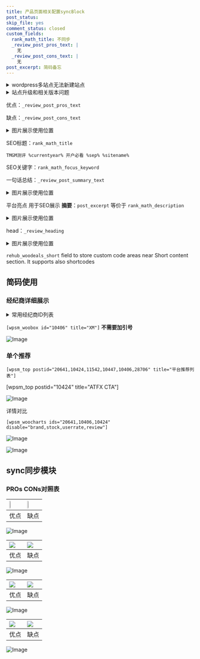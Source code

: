 ```yaml
---
title: 产品页面相关配置syncBlock
post_status: 
skip_file: yes
comment_status: closed
custom_fields:
  rank_math_title: 不同步
  _review_post_pros_text: |
    无
  _review_post_cons_text: |
    无
post_excerpt: 简码备忘
---
```

<details><summary>wordpress多站点无法新建站点</summary>

<li>和报错需要清理cookies一样的原因</li>
<li>wp-config.php里面<code>define( 'SUBDOMAIN_INSTALL', false );//子域名安装</code></li>
<li>新建子站点是用<code>define( 'SUBDOMAIN_INSTALL', true);//子域名安装</code> 完成以后，改成<code>false</code></li>
</details>

<details><summary>站点升级和相关版本问题</summary>

<p>wordpress：5.9.9
woocommerce：7.5.1
出现问题的地方：主题选项里面>><strong>Product layout >>compact style</strong></p>
<p>如何出现没有用过的字段 导致无法保存。先导出配置 然后进行修改，后面再次恢复即可。</p>
<p>出现部分字段无法显示时，需要返回默认布局后，对产品进行保存就好了。</p>
<p></p>
</details>

优点：`_review_post_pros_text`

缺点：`_review_post_cons_text`

<details><summary>图片展示使用位置</summary>

<img src="https://prod-files-secure.s3.us-west-2.amazonaws.com/39ed1227-6d7d-4570-be36-9ccd4a2c4241/f51d3d83-55d4-4bdf-9604-f37ec77ab556/Untitled.png?X-Amz-Algorithm=AWS4-HMAC-SHA256&X-Amz-Content-Sha256=UNSIGNED-PAYLOAD&X-Amz-Credential=ASIAZI2LB466QY5QSY2L%2F20250913%2Fus-west-2%2Fs3%2Faws4_request&X-Amz-Date=20250913T165519Z&X-Amz-Expires=3600&X-Amz-Security-Token=IQoJb3JpZ2luX2VjENH%2F%2F%2F%2F%2F%2F%2F%2F%2F%2FwEaCXVzLXdlc3QtMiJHMEUCIEjat%2Bqys0QZJOqbTe4sSxcsKZiAIenEiTCziCN6krSDAiEA%2BW%2F82ijaYAg9YDtQ%2F4INAdzYT80ymRa%2BJxV9eEU8i2Uq%2FwMIShAAGgw2Mzc0MjMxODM4MDUiDLmQaG8gt%2BLgruluuyrcA8NgNwLcfRJ%2F6HVXHW%2FZ01si8q1TIIjurMdzGEV%2BDE%2Ba2jZ2RJGPaDlDgdp4L9GJwq8kXg9DqCJEij3aPY1lU7GApqNdlckBbljaUXvhodi4PL4MZtiRw7RjMF9L%2F%2BAxf93aMG4GvzxJYoqwBGkvbhfP%2FSJQlWZE22dHVddy7QLgIzAaAL0o9xUDF%2FIhOIW3%2FErX17BrLBE8YsfbK5mKWNe%2FJTreSPXCewnuKUMJ0MKAg%2B%2Brpvm6v3fJ57m10GObF7BONJZBbGfbgcfGab4AbC9oIX0AAMEwLybArSimHGPOAFtZia7I5Iz71cgW1UZU410zenRV16qX2wpphOBveUBV7g9qZdtZDWZrTuyEMEejyfN5icJEK1hyzja2trSjRbs0viJkXO23ukg4XXKXt1LVGMyWLpXev5IoZ8td2%2Bic9fSPVtUaVBlIwNnaQVAe4vAgsWs0oWnbPBTsA7KWuDa19DQudtOzytqsENYbjP4YAzxwJsZyfYmDMl8Ekncq3sSelKixOXP%2FFHdaqtspJT8vvTqdsiP8UYZaFwv8VVaLWsnZFLEbgV%2FP6ptGuE58gvzvYuexsDCzVkiTGCRUZLe4ntnv5oDv907iSOQ5Aau2%2BZwdJoZgsQlbYjKRMMq3lsYGOqUBx5Wd8R68tuPyqOdF%2B3oauWBjxZbXrElpuhcp%2BQX7k3zxHhv1D4O890mgXlYMg%2BWMrxd%2B%2F%2FTMUhJCQSlTBMF381IO1OshxEyzJ66Ka8HGcMHUfts5zNLEL9AZImrzYVWj0FQf93rm5G1omnZK6UudIPYphfN1VSfALRIfmR%2B1buExLjsfGupBhzEhenm7GxKZyHMzevuWl0iLxyJ7LrtbxjEOWeyH&X-Amz-Signature=d61eb8daf3ca4091cde8cd08283a64a87b0eb190a12ac37b3709238fbffdf54a&X-Amz-SignedHeaders=host&x-amz-checksum-mode=ENABLED&x-id=GetObject" alt="Image">
</details>

SEO标题：`rank_math_title`

`TMGM测评 %currentyear% 开户必看 %sep% %sitename%`

SEO关键字：`rank_math_focus_keyword`

一句话总结：`_review_post_summary_text`

<details><summary>图片展示使用位置</summary>

<img src="https://prod-files-secure.s3.us-west-2.amazonaws.com/39ed1227-6d7d-4570-be36-9ccd4a2c4241/4b96a922-296c-4f4e-8630-d1c870cbce01/Untitled.png?X-Amz-Algorithm=AWS4-HMAC-SHA256&X-Amz-Content-Sha256=UNSIGNED-PAYLOAD&X-Amz-Credential=ASIAZI2LB466XFXIMFSN%2F20250913%2Fus-west-2%2Fs3%2Faws4_request&X-Amz-Date=20250913T165520Z&X-Amz-Expires=3600&X-Amz-Security-Token=IQoJb3JpZ2luX2VjENH%2F%2F%2F%2F%2F%2F%2F%2F%2F%2FwEaCXVzLXdlc3QtMiJHMEUCIQDloMLndVyQZPcbxc4Isin1OWn4qtu9vUWTdEbqtaVgnQIgew8DYnQfwO%2Br%2B8bJ%2F4ts6W%2BEmcVXdxWgWUyg%2BsmbqbAq%2FwMIShAAGgw2Mzc0MjMxODM4MDUiDEFlhJwpFs0JQG5dyircA0lgkMKrXbx1LSrTnbFcEwBAbpyymvxc7KB3gU51L66i9fzf0ceHca8QC0eZfdiCOKPNy9JkT8btpqMqhknTm4V5E6Ru%2F88IzR39ULroUbCRjY6pDEgrEHSqa023O4%2F2NJQTjdIZxdL1rR6f1RwIA7Erwo4e8lYUpGcQaOzAsIBwMyJF7XPXSIvuF8KXM92zX8vO7%2BXkU1Cc6EzMx550MLg9pJK4KWFxrqu%2F%2FFqLr%2Fwa7ZL9ys8qcsKtQWTrwMljWQUd5SCTD78Cov0xEcralfh4PkXIejkrW7vSq6S3QqopIrOa047%2F7X%2FD4TADPUdhlJggsogoWzsYC7JEoEPCRJ4iNKI1zPFUN0ey59FxwxNG8e88xQmj48bIj0oBG7TavU39BJ5qoPtv%2FD2tQLWhD9S9OBs8FEDhelPOq5oUd85i4IP2Y19TsXWw7FuHlIg1mSrFWxJ8VQkLIVq%2B4TYZcUxfsdZNHYtIre1L%2B7J2BbLWI%2B4QkT5Nc%2F8LmKcrDOVeQgD1gwp3uEG2%2FQWtbQiaE46cKJz3KLSVw8JgMJMQYJ1IZCFlgsboTyYQ6ba%2FI643p6R7bukRgwbiSmC2t%2BD3nlvxjg5OqfjUMlKdbIXRqrK6XCIMsZMrCqk89DRdMLa4lsYGOqUBJhcLmVUkKxVnKURoP96ZPXSzY7OYWng7JRps3vRKbVdMsYXD%2BUEEhnIAIWfFFnb1L8SkZExC%2FvPuPwxlkJT7sCj309bxaXw1wSyBB8f4OfqZyr2cTyVUC7KRxnaKdJFyEL4Ibg04Kx0cuqF5NitrqCt7q9AbC%2F5eUc%2FwSRavop6OB%2BxV%2FcP5slYZmiU9MbJ%2FmL8kHfmkrZroQqt%2BU%2Fim06UwaacJ&X-Amz-Signature=db24a6781cce7fe6975b4112cb646303b7a1b4fcaa70dd7693d25b2d65cb2087&X-Amz-SignedHeaders=host&x-amz-checksum-mode=ENABLED&x-id=GetObject" alt="Image">
</details>

平台亮点 用于SEO展示 **摘要**：`post_excerpt`  等价于 `rank_math_description`

<details><summary>图片展示使用位置</summary>

<img src="https://prod-files-secure.s3.us-west-2.amazonaws.com/39ed1227-6d7d-4570-be36-9ccd4a2c4241/1ee11f63-b60a-4dfe-a7a7-d58ff23b5d88/Untitled.png?X-Amz-Algorithm=AWS4-HMAC-SHA256&X-Amz-Content-Sha256=UNSIGNED-PAYLOAD&X-Amz-Credential=ASIAZI2LB466RX2NXU54%2F20250913%2Fus-west-2%2Fs3%2Faws4_request&X-Amz-Date=20250913T165520Z&X-Amz-Expires=3600&X-Amz-Security-Token=IQoJb3JpZ2luX2VjENH%2F%2F%2F%2F%2F%2F%2F%2F%2F%2FwEaCXVzLXdlc3QtMiJIMEYCIQDsj%2F9SJ7EsqzUyYa0ysr00Q7P49P008Qiqyzst%2FuLXWgIhAI6qTuS5qXJWrdmcT1zSc02naRY1FD8cphz76oNih%2Fa4Kv8DCEoQABoMNjM3NDIzMTgzODA1IgwSQWC6x1GTTQSYMLkq3APzUT7bFUjfDsgnZkHk4tgoLg0coMQ1Ov6H7B%2FLooLHo6kovo%2FnBG3rYWi5ucSOwSPdstsmGT1RcP6O7iIitIyBB2xDBoWvYkAooOkHMYUqG4OuDPu%2FmrHmUbuExwxLGEhaZvRbhjJKKdoaEX6xax0dKwQUeLL2vzsixUtpQ0URG91BOhMhxQaNmUhy5UY8J4IVHiA6%2FWTNrJOjdfgOgRO9KRoil8wS0N6MI%2B10pF7e3x5EBTqAehJGkA%2BCcXA1t2W2zNpBZC9R1XhFjn1hwPqU5Bcgb5e6WtLafXP7iHe8OGQx%2FAUzGASQLoIBO84CzllHoeKdhemC17HpmXhjdqUchXjx7XIqicC3cQewo77%2FAbSXKzVU8Br7AkGSfyknpi1Cj8mCCS%2BBN46iwd6bDiaKquT%2FaxRj%2B8cegHn5t45DQQZdh0z6xaEF6WVA%2BSfdb1tj%2F7ycuXJZ%2Bw4YEnLlmvx%2Ffh8XugTniSItHk4ili3%2Fb7OgHBWWIoNk170aPXxM263b8e4fR9eWMfAbNP1xJwcIyKubsoZaQL%2Bvg06I5CsQyFH0GjVEQK4yumsQPPfFPgPhZ2c79Lukq0gsogj5jBE%2FdgYMZoG%2B6szGPDF1g5Xc%2B1EwvGzvgq3OcUi0kjDMt5bGBjqkASzMJfWmETjUKUaJfgoHww8yK2gVVRaam5t%2BOE16%2Bvp3nCup0qBBNRABxmR85C%2BsRT3JCdYsGCx0yiyqGWHaVgzDsUP8HwbTDC5pX56v197JsW1qdt2jz%2Fa2BIJw%2Fnn%2F2w7G92WyC5SCaZOY%2BY0sMA6z3XqrkDZBjhhZEnK0asORgX%2Fgka4nwtrHwitjfCTrr3tepod%2BxbZNBRPsx8bh0eJh6mWE&X-Amz-Signature=544d2e0fb59e6c4a3233ceb6c5efc46cce4e4f0b0e0edc35aacc56699045c37f&X-Amz-SignedHeaders=host&x-amz-checksum-mode=ENABLED&x-id=GetObject" alt="Image">
<img src="https://prod-files-secure.s3.us-west-2.amazonaws.com/39ed1227-6d7d-4570-be36-9ccd4a2c4241/ad4118b5-78d8-4fbe-801e-3b29b5d99c01/Untitled.png?X-Amz-Algorithm=AWS4-HMAC-SHA256&X-Amz-Content-Sha256=UNSIGNED-PAYLOAD&X-Amz-Credential=ASIAZI2LB466RX2NXU54%2F20250913%2Fus-west-2%2Fs3%2Faws4_request&X-Amz-Date=20250913T165520Z&X-Amz-Expires=3600&X-Amz-Security-Token=IQoJb3JpZ2luX2VjENH%2F%2F%2F%2F%2F%2F%2F%2F%2F%2FwEaCXVzLXdlc3QtMiJIMEYCIQDsj%2F9SJ7EsqzUyYa0ysr00Q7P49P008Qiqyzst%2FuLXWgIhAI6qTuS5qXJWrdmcT1zSc02naRY1FD8cphz76oNih%2Fa4Kv8DCEoQABoMNjM3NDIzMTgzODA1IgwSQWC6x1GTTQSYMLkq3APzUT7bFUjfDsgnZkHk4tgoLg0coMQ1Ov6H7B%2FLooLHo6kovo%2FnBG3rYWi5ucSOwSPdstsmGT1RcP6O7iIitIyBB2xDBoWvYkAooOkHMYUqG4OuDPu%2FmrHmUbuExwxLGEhaZvRbhjJKKdoaEX6xax0dKwQUeLL2vzsixUtpQ0URG91BOhMhxQaNmUhy5UY8J4IVHiA6%2FWTNrJOjdfgOgRO9KRoil8wS0N6MI%2B10pF7e3x5EBTqAehJGkA%2BCcXA1t2W2zNpBZC9R1XhFjn1hwPqU5Bcgb5e6WtLafXP7iHe8OGQx%2FAUzGASQLoIBO84CzllHoeKdhemC17HpmXhjdqUchXjx7XIqicC3cQewo77%2FAbSXKzVU8Br7AkGSfyknpi1Cj8mCCS%2BBN46iwd6bDiaKquT%2FaxRj%2B8cegHn5t45DQQZdh0z6xaEF6WVA%2BSfdb1tj%2F7ycuXJZ%2Bw4YEnLlmvx%2Ffh8XugTniSItHk4ili3%2Fb7OgHBWWIoNk170aPXxM263b8e4fR9eWMfAbNP1xJwcIyKubsoZaQL%2Bvg06I5CsQyFH0GjVEQK4yumsQPPfFPgPhZ2c79Lukq0gsogj5jBE%2FdgYMZoG%2B6szGPDF1g5Xc%2B1EwvGzvgq3OcUi0kjDMt5bGBjqkASzMJfWmETjUKUaJfgoHww8yK2gVVRaam5t%2BOE16%2Bvp3nCup0qBBNRABxmR85C%2BsRT3JCdYsGCx0yiyqGWHaVgzDsUP8HwbTDC5pX56v197JsW1qdt2jz%2Fa2BIJw%2Fnn%2F2w7G92WyC5SCaZOY%2BY0sMA6z3XqrkDZBjhhZEnK0asORgX%2Fgka4nwtrHwitjfCTrr3tepod%2BxbZNBRPsx8bh0eJh6mWE&X-Amz-Signature=e5f3dba4991f4d91e594b9e3d4a7189f0e7eeb04419b4d9ab1a5d45c5304d85e&X-Amz-SignedHeaders=host&x-amz-checksum-mode=ENABLED&x-id=GetObject" alt="Image">
<img src="https://prod-files-secure.s3.us-west-2.amazonaws.com/39ed1227-6d7d-4570-be36-9ccd4a2c4241/a38cf7c9-a79c-4b64-9e94-13589fe0758b/Untitled.png?X-Amz-Algorithm=AWS4-HMAC-SHA256&X-Amz-Content-Sha256=UNSIGNED-PAYLOAD&X-Amz-Credential=ASIAZI2LB466RX2NXU54%2F20250913%2Fus-west-2%2Fs3%2Faws4_request&X-Amz-Date=20250913T165520Z&X-Amz-Expires=3600&X-Amz-Security-Token=IQoJb3JpZ2luX2VjENH%2F%2F%2F%2F%2F%2F%2F%2F%2F%2FwEaCXVzLXdlc3QtMiJIMEYCIQDsj%2F9SJ7EsqzUyYa0ysr00Q7P49P008Qiqyzst%2FuLXWgIhAI6qTuS5qXJWrdmcT1zSc02naRY1FD8cphz76oNih%2Fa4Kv8DCEoQABoMNjM3NDIzMTgzODA1IgwSQWC6x1GTTQSYMLkq3APzUT7bFUjfDsgnZkHk4tgoLg0coMQ1Ov6H7B%2FLooLHo6kovo%2FnBG3rYWi5ucSOwSPdstsmGT1RcP6O7iIitIyBB2xDBoWvYkAooOkHMYUqG4OuDPu%2FmrHmUbuExwxLGEhaZvRbhjJKKdoaEX6xax0dKwQUeLL2vzsixUtpQ0URG91BOhMhxQaNmUhy5UY8J4IVHiA6%2FWTNrJOjdfgOgRO9KRoil8wS0N6MI%2B10pF7e3x5EBTqAehJGkA%2BCcXA1t2W2zNpBZC9R1XhFjn1hwPqU5Bcgb5e6WtLafXP7iHe8OGQx%2FAUzGASQLoIBO84CzllHoeKdhemC17HpmXhjdqUchXjx7XIqicC3cQewo77%2FAbSXKzVU8Br7AkGSfyknpi1Cj8mCCS%2BBN46iwd6bDiaKquT%2FaxRj%2B8cegHn5t45DQQZdh0z6xaEF6WVA%2BSfdb1tj%2F7ycuXJZ%2Bw4YEnLlmvx%2Ffh8XugTniSItHk4ili3%2Fb7OgHBWWIoNk170aPXxM263b8e4fR9eWMfAbNP1xJwcIyKubsoZaQL%2Bvg06I5CsQyFH0GjVEQK4yumsQPPfFPgPhZ2c79Lukq0gsogj5jBE%2FdgYMZoG%2B6szGPDF1g5Xc%2B1EwvGzvgq3OcUi0kjDMt5bGBjqkASzMJfWmETjUKUaJfgoHww8yK2gVVRaam5t%2BOE16%2Bvp3nCup0qBBNRABxmR85C%2BsRT3JCdYsGCx0yiyqGWHaVgzDsUP8HwbTDC5pX56v197JsW1qdt2jz%2Fa2BIJw%2Fnn%2F2w7G92WyC5SCaZOY%2BY0sMA6z3XqrkDZBjhhZEnK0asORgX%2Fgka4nwtrHwitjfCTrr3tepod%2BxbZNBRPsx8bh0eJh6mWE&X-Amz-Signature=0b026d09ec80fe0a3ecb2f48255b9cf73e7bdf991be740bd55f567a059179299&X-Amz-SignedHeaders=host&x-amz-checksum-mode=ENABLED&x-id=GetObject" alt="Image">
<img src="https://prod-files-secure.s3.us-west-2.amazonaws.com/39ed1227-6d7d-4570-be36-9ccd4a2c4241/7da6fc1e-d2ac-42ae-8c75-cb5749aa18f6/Untitled.png?X-Amz-Algorithm=AWS4-HMAC-SHA256&X-Amz-Content-Sha256=UNSIGNED-PAYLOAD&X-Amz-Credential=ASIAZI2LB466RX2NXU54%2F20250913%2Fus-west-2%2Fs3%2Faws4_request&X-Amz-Date=20250913T165520Z&X-Amz-Expires=3600&X-Amz-Security-Token=IQoJb3JpZ2luX2VjENH%2F%2F%2F%2F%2F%2F%2F%2F%2F%2FwEaCXVzLXdlc3QtMiJIMEYCIQDsj%2F9SJ7EsqzUyYa0ysr00Q7P49P008Qiqyzst%2FuLXWgIhAI6qTuS5qXJWrdmcT1zSc02naRY1FD8cphz76oNih%2Fa4Kv8DCEoQABoMNjM3NDIzMTgzODA1IgwSQWC6x1GTTQSYMLkq3APzUT7bFUjfDsgnZkHk4tgoLg0coMQ1Ov6H7B%2FLooLHo6kovo%2FnBG3rYWi5ucSOwSPdstsmGT1RcP6O7iIitIyBB2xDBoWvYkAooOkHMYUqG4OuDPu%2FmrHmUbuExwxLGEhaZvRbhjJKKdoaEX6xax0dKwQUeLL2vzsixUtpQ0URG91BOhMhxQaNmUhy5UY8J4IVHiA6%2FWTNrJOjdfgOgRO9KRoil8wS0N6MI%2B10pF7e3x5EBTqAehJGkA%2BCcXA1t2W2zNpBZC9R1XhFjn1hwPqU5Bcgb5e6WtLafXP7iHe8OGQx%2FAUzGASQLoIBO84CzllHoeKdhemC17HpmXhjdqUchXjx7XIqicC3cQewo77%2FAbSXKzVU8Br7AkGSfyknpi1Cj8mCCS%2BBN46iwd6bDiaKquT%2FaxRj%2B8cegHn5t45DQQZdh0z6xaEF6WVA%2BSfdb1tj%2F7ycuXJZ%2Bw4YEnLlmvx%2Ffh8XugTniSItHk4ili3%2Fb7OgHBWWIoNk170aPXxM263b8e4fR9eWMfAbNP1xJwcIyKubsoZaQL%2Bvg06I5CsQyFH0GjVEQK4yumsQPPfFPgPhZ2c79Lukq0gsogj5jBE%2FdgYMZoG%2B6szGPDF1g5Xc%2B1EwvGzvgq3OcUi0kjDMt5bGBjqkASzMJfWmETjUKUaJfgoHww8yK2gVVRaam5t%2BOE16%2Bvp3nCup0qBBNRABxmR85C%2BsRT3JCdYsGCx0yiyqGWHaVgzDsUP8HwbTDC5pX56v197JsW1qdt2jz%2Fa2BIJw%2Fnn%2F2w7G92WyC5SCaZOY%2BY0sMA6z3XqrkDZBjhhZEnK0asORgX%2Fgka4nwtrHwitjfCTrr3tepod%2BxbZNBRPsx8bh0eJh6mWE&X-Amz-Signature=ee13e9a52b7068cf312b158659ada7fc4e09acfd76758aad6df48e3cd6b771c0&X-Amz-SignedHeaders=host&x-amz-checksum-mode=ENABLED&x-id=GetObject" alt="Image">
<img src="https://prod-files-secure.s3.us-west-2.amazonaws.com/39ed1227-6d7d-4570-be36-9ccd4a2c4241/7e97f40a-eaee-47f5-b2f9-475f96808fa7/Untitled.png?X-Amz-Algorithm=AWS4-HMAC-SHA256&X-Amz-Content-Sha256=UNSIGNED-PAYLOAD&X-Amz-Credential=ASIAZI2LB466RX2NXU54%2F20250913%2Fus-west-2%2Fs3%2Faws4_request&X-Amz-Date=20250913T165520Z&X-Amz-Expires=3600&X-Amz-Security-Token=IQoJb3JpZ2luX2VjENH%2F%2F%2F%2F%2F%2F%2F%2F%2F%2FwEaCXVzLXdlc3QtMiJIMEYCIQDsj%2F9SJ7EsqzUyYa0ysr00Q7P49P008Qiqyzst%2FuLXWgIhAI6qTuS5qXJWrdmcT1zSc02naRY1FD8cphz76oNih%2Fa4Kv8DCEoQABoMNjM3NDIzMTgzODA1IgwSQWC6x1GTTQSYMLkq3APzUT7bFUjfDsgnZkHk4tgoLg0coMQ1Ov6H7B%2FLooLHo6kovo%2FnBG3rYWi5ucSOwSPdstsmGT1RcP6O7iIitIyBB2xDBoWvYkAooOkHMYUqG4OuDPu%2FmrHmUbuExwxLGEhaZvRbhjJKKdoaEX6xax0dKwQUeLL2vzsixUtpQ0URG91BOhMhxQaNmUhy5UY8J4IVHiA6%2FWTNrJOjdfgOgRO9KRoil8wS0N6MI%2B10pF7e3x5EBTqAehJGkA%2BCcXA1t2W2zNpBZC9R1XhFjn1hwPqU5Bcgb5e6WtLafXP7iHe8OGQx%2FAUzGASQLoIBO84CzllHoeKdhemC17HpmXhjdqUchXjx7XIqicC3cQewo77%2FAbSXKzVU8Br7AkGSfyknpi1Cj8mCCS%2BBN46iwd6bDiaKquT%2FaxRj%2B8cegHn5t45DQQZdh0z6xaEF6WVA%2BSfdb1tj%2F7ycuXJZ%2Bw4YEnLlmvx%2Ffh8XugTniSItHk4ili3%2Fb7OgHBWWIoNk170aPXxM263b8e4fR9eWMfAbNP1xJwcIyKubsoZaQL%2Bvg06I5CsQyFH0GjVEQK4yumsQPPfFPgPhZ2c79Lukq0gsogj5jBE%2FdgYMZoG%2B6szGPDF1g5Xc%2B1EwvGzvgq3OcUi0kjDMt5bGBjqkASzMJfWmETjUKUaJfgoHww8yK2gVVRaam5t%2BOE16%2Bvp3nCup0qBBNRABxmR85C%2BsRT3JCdYsGCx0yiyqGWHaVgzDsUP8HwbTDC5pX56v197JsW1qdt2jz%2Fa2BIJw%2Fnn%2F2w7G92WyC5SCaZOY%2BY0sMA6z3XqrkDZBjhhZEnK0asORgX%2Fgka4nwtrHwitjfCTrr3tepod%2BxbZNBRPsx8bh0eJh6mWE&X-Amz-Signature=8b228aa57916bface5f591389ea114321925dd63030565d5b71ac35dbdeaefe6&X-Amz-SignedHeaders=host&x-amz-checksum-mode=ENABLED&x-id=GetObject" alt="Image">
</details>

head：`_review_heading`

<details><summary>图片展示使用位置</summary>

<img src="https://prod-files-secure.s3.us-west-2.amazonaws.com/39ed1227-6d7d-4570-be36-9ccd4a2c4241/3a4650ad-9887-415c-889a-edd51fa54f27/Untitled.png?X-Amz-Algorithm=AWS4-HMAC-SHA256&X-Amz-Content-Sha256=UNSIGNED-PAYLOAD&X-Amz-Credential=ASIAZI2LB4666GLY4UB6%2F20250913%2Fus-west-2%2Fs3%2Faws4_request&X-Amz-Date=20250913T165521Z&X-Amz-Expires=3600&X-Amz-Security-Token=IQoJb3JpZ2luX2VjENH%2F%2F%2F%2F%2F%2F%2F%2F%2F%2FwEaCXVzLXdlc3QtMiJGMEQCICQskSH7e3SbMm7fNNpCJJ8c9dB89ISRZf5hPqEIYqbHAiBtzFya0YEi4cKESFWrmfK5jQ0sQBgwWvjsXgia0kVZuyr%2FAwhKEAAaDDYzNzQyMzE4MzgwNSIMsbauMeJHBGP6RKyFKtwDXh5xIZumvNab%2FXRoFmfPwDZqAizC2%2Bi31qnDV4aMImf64Oa9MF1nsXY7Hj3ali7ffD0bwUdNR5KTn%2BSujdSpiqyq4p015mt%2B%2BgJdJXUmYUZDJIsWJjUqN%2FqcnUUxiey%2FeCSzCsvDBy5TaKXN8i2gK6KleqsfJX9PHbLC9oR3fQM3d9gcVmyqLyQG9v%2Ff6NC6uLPsTpkciEXCIVXZF0i8EDvho5KjNZZei9MXwZPgQTaUESH8C6xDkoWwHvK39PU2TqnpCM4qiLOHyPRs1baVTBjnjaeHqTaJKhp5EbtHWW5Uj4aonGuJuwWuCH6HUkO3SzKbSvpbjbF0gMSy9gAzJn6OB2hbgbj4FH6f3Kj%2F%2FO3Gold%2FvDtOF7rWQCksrudIKWhtF1sBcoQip5MoHmspE9B81lGkMQwNo3uTW%2FxAC1SDjrfxGK4cKBVDr1VuTJSORcuxH8boiApJ%2FZd6uIrPvAiaFQXb2geRf7hiYu%2Fznh%2B7AHInoa2K%2Bfhw5YeIqrHPf%2FH0wRvPFfBoAmNY9%2FxK8NW68bE1i6ZNhXgIpjXPNq0t7czKEshzxszsGh%2FEmasOOLdh11ZAD0eItvNEWW4gubwlE5A1f0jepzHpvSJL3rlq0aA%2FCg%2Fdg%2FhLg2gw5beWxgY6pgHKcFP%2B1wCwxpDhxPmCij7EncR%2FZdWsXQ%2Fn%2F%2BYSU6Bh%2BAvOwVBqx67Hk7k932yQxzn1ZftYTEeGwPLLoPYh%2F%2FC%2FindttaB24HubtL1WxhQCs4rFrG6oHs56p%2FkDJUb53t%2FHDvSff5uRWWQEHEg4fWwHf6nkenw5fmzTCrzc9RA%2FAs%2BU%2FRMpTVsmuoir14feCcEPl09iVCAb2aQ%2F5yU%2B%2F8qCKUJ84juF&X-Amz-Signature=3f5d758e8986bee8af223cd3c0ae3e5c8e000362ec2149345831c3c09ff7a911&X-Amz-SignedHeaders=host&x-amz-checksum-mode=ENABLED&x-id=GetObject" alt="Image">
</details>

`rehub_woodeals_short`	field to store custom code areas near Short content section. It supports also shortcodes



## 简码使用

### 经纪商详细展示

<details><summary>常用经纪商ID列表</summary>

<pre><code class="php">嘉盛 ===> 20641  [wpsm_woobox id="20641" title="嘉盛"]
易信easymarkets ===> 11542  [wpsm_woobox id="11542" title="易信easymarkets"]
ATFX外汇 ===> 10424  [wpsm_woobox id="10424" title="ATFX"]
XM ===> 10406  [wpsm_woobox id="10406" title="XM"]
TMGM ===> 29622  [wpsm_woobox id="29622" title="TMGM"]
HYCM ===> 10447  [wpsm_woobox id="10447" title="HYCM"]
fpmarkets澳福外汇 ===> 20639  [wpsm_woobox id="20639" title="fpmarkets澳福外汇"]</code></pre>
</details>

`[wpsm_woobox id="10406" title="XM"]` **不需要加引号**

![Image](https://prod-files-secure.s3.us-west-2.amazonaws.com/39ed1227-6d7d-4570-be36-9ccd4a2c4241/4f898f9d-0fa7-4e43-acd3-ac6bc7be575a/Untitled.png?X-Amz-Algorithm=AWS4-HMAC-SHA256&X-Amz-Content-Sha256=UNSIGNED-PAYLOAD&X-Amz-Credential=ASIAZI2LB4665XFS3TNX%2F20250913%2Fus-west-2%2Fs3%2Faws4_request&X-Amz-Date=20250913T165518Z&X-Amz-Expires=3600&X-Amz-Security-Token=IQoJb3JpZ2luX2VjENH%2F%2F%2F%2F%2F%2F%2F%2F%2F%2FwEaCXVzLXdlc3QtMiJHMEUCIQCfk84iUgHtN%2FSvEQQFKfoCrBUoDYNaoduVFXQwihj1TQIgGVWDTHCQUiUyurpR9lXZWbC8WVSB%2B%2Fk%2BoDe239cO0Ocq%2FwMIShAAGgw2Mzc0MjMxODM4MDUiDEL8gU5%2Bbfoynru4pSrcA9hWZFJ7X7%2F3M7kelIXDI1mTZg%2FBqE9nL9eTbeAQJjWvvSBh5oQvuZZ0UHBxN0yYokgqjVqvEjuXHpepH8XL2Q2sf803gmLTfX8I5w%2Fs3gFRq3PGn2YCGeQU3DQhK0RtRD%2F2XsrqX1vXpsLHLmtVGOZ9A7WZAGq8M%2FeIJh2y8MwdcokdbAlynHTGLpAbe5L9GxgBrnfC3BORUP18Akgd8LULHEpbg0A75F3bVcgJpHKaVO2ZMXNCqrQcM4ML%2F6%2B3gZiSATaOchr%2BzPKZWq8w8abH0g8PUyNMN3bR9qjl6%2FIJyi8%2FAfRx7YjlkZZyHDyJF8MANoaZed4WFGxknotJICl%2B%2FHKH%2Bo6TQoMdoQulars8Myf2It8XL7UCnR%2Boh6VepvZ6NCKtZse5yTyf0woDyJ1jeyRMFfyThU%2Bjexy2%2BlQqE5DGcj6G0yMlyPpc0WWhi3AghuSwaM1FzK0ZyRUS5U3I2PGPOmq4gU0I1VOqPhdck8D2Oo%2BFMZbH0TyUWIlNrO0IGvt%2B3bpLekVTG3QfLa7wihsC8Apsju80jvDth84FeEOEQn1lgfuvBELCxOV%2Fmxdh5xz12OCHeqqg0ARjGuAPVa98bVCnEn%2FUHbfiLxUDbnIH%2FnonLtcSirb3MNK3lsYGOqUBfYtO2yK3aymi%2BWmBeHgE9KMbv4GQIJutDSgz7%2B%2BQ6hK%2B71Rbs8dYrTsH6VAv4xWu8%2FAkJ8LEoQtEAI57EQEW1HO9Sym%2B7umLEO1MvO0NIRXU9WLoqXahUF7n%2FUpIWgnjaO5AyKaOpaToJL%2FR8%2BkBfyn6esh%2FP3ICYizQCg4x7lmKDyemqVly9E1dGrZmylq27jdmWg2ZAx7%2FCaWU7SsrlwvNy5v4&X-Amz-Signature=cbfe94139b0228ce5d69f5b7053accc7069d36250e6034dd612364455999e3e2&X-Amz-SignedHeaders=host&x-amz-checksum-mode=ENABLED&x-id=GetObject)

### 单个推荐
`[wpsm_top postid="20641,10424,11542,10447,10406,28706" title="平台推荐列表"]`

[wpsm_top postid="10424" title="ATFX CTA"]

![Image](https://prod-files-secure.s3.us-west-2.amazonaws.com/39ed1227-6d7d-4570-be36-9ccd4a2c4241/5ac620dc-51a8-48b6-b55d-91f47299193c/Untitled.png?X-Amz-Algorithm=AWS4-HMAC-SHA256&X-Amz-Content-Sha256=UNSIGNED-PAYLOAD&X-Amz-Credential=ASIAZI2LB4665XFS3TNX%2F20250913%2Fus-west-2%2Fs3%2Faws4_request&X-Amz-Date=20250913T165518Z&X-Amz-Expires=3600&X-Amz-Security-Token=IQoJb3JpZ2luX2VjENH%2F%2F%2F%2F%2F%2F%2F%2F%2F%2FwEaCXVzLXdlc3QtMiJHMEUCIQCfk84iUgHtN%2FSvEQQFKfoCrBUoDYNaoduVFXQwihj1TQIgGVWDTHCQUiUyurpR9lXZWbC8WVSB%2B%2Fk%2BoDe239cO0Ocq%2FwMIShAAGgw2Mzc0MjMxODM4MDUiDEL8gU5%2Bbfoynru4pSrcA9hWZFJ7X7%2F3M7kelIXDI1mTZg%2FBqE9nL9eTbeAQJjWvvSBh5oQvuZZ0UHBxN0yYokgqjVqvEjuXHpepH8XL2Q2sf803gmLTfX8I5w%2Fs3gFRq3PGn2YCGeQU3DQhK0RtRD%2F2XsrqX1vXpsLHLmtVGOZ9A7WZAGq8M%2FeIJh2y8MwdcokdbAlynHTGLpAbe5L9GxgBrnfC3BORUP18Akgd8LULHEpbg0A75F3bVcgJpHKaVO2ZMXNCqrQcM4ML%2F6%2B3gZiSATaOchr%2BzPKZWq8w8abH0g8PUyNMN3bR9qjl6%2FIJyi8%2FAfRx7YjlkZZyHDyJF8MANoaZed4WFGxknotJICl%2B%2FHKH%2Bo6TQoMdoQulars8Myf2It8XL7UCnR%2Boh6VepvZ6NCKtZse5yTyf0woDyJ1jeyRMFfyThU%2Bjexy2%2BlQqE5DGcj6G0yMlyPpc0WWhi3AghuSwaM1FzK0ZyRUS5U3I2PGPOmq4gU0I1VOqPhdck8D2Oo%2BFMZbH0TyUWIlNrO0IGvt%2B3bpLekVTG3QfLa7wihsC8Apsju80jvDth84FeEOEQn1lgfuvBELCxOV%2Fmxdh5xz12OCHeqqg0ARjGuAPVa98bVCnEn%2FUHbfiLxUDbnIH%2FnonLtcSirb3MNK3lsYGOqUBfYtO2yK3aymi%2BWmBeHgE9KMbv4GQIJutDSgz7%2B%2BQ6hK%2B71Rbs8dYrTsH6VAv4xWu8%2FAkJ8LEoQtEAI57EQEW1HO9Sym%2B7umLEO1MvO0NIRXU9WLoqXahUF7n%2FUpIWgnjaO5AyKaOpaToJL%2FR8%2BkBfyn6esh%2FP3ICYizQCg4x7lmKDyemqVly9E1dGrZmylq27jdmWg2ZAx7%2FCaWU7SsrlwvNy5v4&X-Amz-Signature=3e2f4e81fa3f66b60300e408e931c09512657f2b06d7a91562c85531bd718047&X-Amz-SignedHeaders=host&x-amz-checksum-mode=ENABLED&x-id=GetObject)

详情对比

`[wpsm_woocharts ids="20641,10406,10424" disable="brand,stock,userrate,review"]`

![Image](https://prod-files-secure.s3.us-west-2.amazonaws.com/39ed1227-6d7d-4570-be36-9ccd4a2c4241/bf3ba45f-b9f3-4295-8aef-b4a495fd25f4/Untitled.png?X-Amz-Algorithm=AWS4-HMAC-SHA256&X-Amz-Content-Sha256=UNSIGNED-PAYLOAD&X-Amz-Credential=ASIAZI2LB4665XFS3TNX%2F20250913%2Fus-west-2%2Fs3%2Faws4_request&X-Amz-Date=20250913T165518Z&X-Amz-Expires=3600&X-Amz-Security-Token=IQoJb3JpZ2luX2VjENH%2F%2F%2F%2F%2F%2F%2F%2F%2F%2FwEaCXVzLXdlc3QtMiJHMEUCIQCfk84iUgHtN%2FSvEQQFKfoCrBUoDYNaoduVFXQwihj1TQIgGVWDTHCQUiUyurpR9lXZWbC8WVSB%2B%2Fk%2BoDe239cO0Ocq%2FwMIShAAGgw2Mzc0MjMxODM4MDUiDEL8gU5%2Bbfoynru4pSrcA9hWZFJ7X7%2F3M7kelIXDI1mTZg%2FBqE9nL9eTbeAQJjWvvSBh5oQvuZZ0UHBxN0yYokgqjVqvEjuXHpepH8XL2Q2sf803gmLTfX8I5w%2Fs3gFRq3PGn2YCGeQU3DQhK0RtRD%2F2XsrqX1vXpsLHLmtVGOZ9A7WZAGq8M%2FeIJh2y8MwdcokdbAlynHTGLpAbe5L9GxgBrnfC3BORUP18Akgd8LULHEpbg0A75F3bVcgJpHKaVO2ZMXNCqrQcM4ML%2F6%2B3gZiSATaOchr%2BzPKZWq8w8abH0g8PUyNMN3bR9qjl6%2FIJyi8%2FAfRx7YjlkZZyHDyJF8MANoaZed4WFGxknotJICl%2B%2FHKH%2Bo6TQoMdoQulars8Myf2It8XL7UCnR%2Boh6VepvZ6NCKtZse5yTyf0woDyJ1jeyRMFfyThU%2Bjexy2%2BlQqE5DGcj6G0yMlyPpc0WWhi3AghuSwaM1FzK0ZyRUS5U3I2PGPOmq4gU0I1VOqPhdck8D2Oo%2BFMZbH0TyUWIlNrO0IGvt%2B3bpLekVTG3QfLa7wihsC8Apsju80jvDth84FeEOEQn1lgfuvBELCxOV%2Fmxdh5xz12OCHeqqg0ARjGuAPVa98bVCnEn%2FUHbfiLxUDbnIH%2FnonLtcSirb3MNK3lsYGOqUBfYtO2yK3aymi%2BWmBeHgE9KMbv4GQIJutDSgz7%2B%2BQ6hK%2B71Rbs8dYrTsH6VAv4xWu8%2FAkJ8LEoQtEAI57EQEW1HO9Sym%2B7umLEO1MvO0NIRXU9WLoqXahUF7n%2FUpIWgnjaO5AyKaOpaToJL%2FR8%2BkBfyn6esh%2FP3ICYizQCg4x7lmKDyemqVly9E1dGrZmylq27jdmWg2ZAx7%2FCaWU7SsrlwvNy5v4&X-Amz-Signature=67cb53f05d3ed954066aad48097d4967f8f97b74068eadaefd8feddfcf1cdfa2&X-Amz-SignedHeaders=host&x-amz-checksum-mode=ENABLED&x-id=GetObject)

![Image](https://prod-files-secure.s3.us-west-2.amazonaws.com/39ed1227-6d7d-4570-be36-9ccd4a2c4241/30bc56ef-f383-4b48-9768-2ebc9e436ec0/Untitled.png?X-Amz-Algorithm=AWS4-HMAC-SHA256&X-Amz-Content-Sha256=UNSIGNED-PAYLOAD&X-Amz-Credential=ASIAZI2LB4665XFS3TNX%2F20250913%2Fus-west-2%2Fs3%2Faws4_request&X-Amz-Date=20250913T165518Z&X-Amz-Expires=3600&X-Amz-Security-Token=IQoJb3JpZ2luX2VjENH%2F%2F%2F%2F%2F%2F%2F%2F%2F%2FwEaCXVzLXdlc3QtMiJHMEUCIQCfk84iUgHtN%2FSvEQQFKfoCrBUoDYNaoduVFXQwihj1TQIgGVWDTHCQUiUyurpR9lXZWbC8WVSB%2B%2Fk%2BoDe239cO0Ocq%2FwMIShAAGgw2Mzc0MjMxODM4MDUiDEL8gU5%2Bbfoynru4pSrcA9hWZFJ7X7%2F3M7kelIXDI1mTZg%2FBqE9nL9eTbeAQJjWvvSBh5oQvuZZ0UHBxN0yYokgqjVqvEjuXHpepH8XL2Q2sf803gmLTfX8I5w%2Fs3gFRq3PGn2YCGeQU3DQhK0RtRD%2F2XsrqX1vXpsLHLmtVGOZ9A7WZAGq8M%2FeIJh2y8MwdcokdbAlynHTGLpAbe5L9GxgBrnfC3BORUP18Akgd8LULHEpbg0A75F3bVcgJpHKaVO2ZMXNCqrQcM4ML%2F6%2B3gZiSATaOchr%2BzPKZWq8w8abH0g8PUyNMN3bR9qjl6%2FIJyi8%2FAfRx7YjlkZZyHDyJF8MANoaZed4WFGxknotJICl%2B%2FHKH%2Bo6TQoMdoQulars8Myf2It8XL7UCnR%2Boh6VepvZ6NCKtZse5yTyf0woDyJ1jeyRMFfyThU%2Bjexy2%2BlQqE5DGcj6G0yMlyPpc0WWhi3AghuSwaM1FzK0ZyRUS5U3I2PGPOmq4gU0I1VOqPhdck8D2Oo%2BFMZbH0TyUWIlNrO0IGvt%2B3bpLekVTG3QfLa7wihsC8Apsju80jvDth84FeEOEQn1lgfuvBELCxOV%2Fmxdh5xz12OCHeqqg0ARjGuAPVa98bVCnEn%2FUHbfiLxUDbnIH%2FnonLtcSirb3MNK3lsYGOqUBfYtO2yK3aymi%2BWmBeHgE9KMbv4GQIJutDSgz7%2B%2BQ6hK%2B71Rbs8dYrTsH6VAv4xWu8%2FAkJ8LEoQtEAI57EQEW1HO9Sym%2B7umLEO1MvO0NIRXU9WLoqXahUF7n%2FUpIWgnjaO5AyKaOpaToJL%2FR8%2BkBfyn6esh%2FP3ICYizQCg4x7lmKDyemqVly9E1dGrZmylq27jdmWg2ZAx7%2FCaWU7SsrlwvNy5v4&X-Amz-Signature=85b89853e5b026f48e6bfed2e6be50db813829296530ff466daa9c8883642c97&X-Amz-SignedHeaders=host&x-amz-checksum-mode=ENABLED&x-id=GetObject)

## sync同步模块

### PROs CONs对照表

| <img src="https://cdn.ifttt.fun/gh/jarlin8/OSS@main/icons/customize/pros.svg" height="auto" width="37.3%"> | <img src="https://cdn.ifttt.fun/gh/jarlin8/OSS@main/icons/customize/cons.svg" height="auto" width="28.8%"> |
| :--- | :--- |
| 优点 | 缺点 |

![Image](https://prod-files-secure.s3.us-west-2.amazonaws.com/39ed1227-6d7d-4570-be36-9ccd4a2c4241/8742b755-dfb5-4004-9a5f-d6e561664bd8/Untitled.png?X-Amz-Algorithm=AWS4-HMAC-SHA256&X-Amz-Content-Sha256=UNSIGNED-PAYLOAD&X-Amz-Credential=ASIAZI2LB4665XFS3TNX%2F20250913%2Fus-west-2%2Fs3%2Faws4_request&X-Amz-Date=20250913T165518Z&X-Amz-Expires=3600&X-Amz-Security-Token=IQoJb3JpZ2luX2VjENH%2F%2F%2F%2F%2F%2F%2F%2F%2F%2FwEaCXVzLXdlc3QtMiJHMEUCIQCfk84iUgHtN%2FSvEQQFKfoCrBUoDYNaoduVFXQwihj1TQIgGVWDTHCQUiUyurpR9lXZWbC8WVSB%2B%2Fk%2BoDe239cO0Ocq%2FwMIShAAGgw2Mzc0MjMxODM4MDUiDEL8gU5%2Bbfoynru4pSrcA9hWZFJ7X7%2F3M7kelIXDI1mTZg%2FBqE9nL9eTbeAQJjWvvSBh5oQvuZZ0UHBxN0yYokgqjVqvEjuXHpepH8XL2Q2sf803gmLTfX8I5w%2Fs3gFRq3PGn2YCGeQU3DQhK0RtRD%2F2XsrqX1vXpsLHLmtVGOZ9A7WZAGq8M%2FeIJh2y8MwdcokdbAlynHTGLpAbe5L9GxgBrnfC3BORUP18Akgd8LULHEpbg0A75F3bVcgJpHKaVO2ZMXNCqrQcM4ML%2F6%2B3gZiSATaOchr%2BzPKZWq8w8abH0g8PUyNMN3bR9qjl6%2FIJyi8%2FAfRx7YjlkZZyHDyJF8MANoaZed4WFGxknotJICl%2B%2FHKH%2Bo6TQoMdoQulars8Myf2It8XL7UCnR%2Boh6VepvZ6NCKtZse5yTyf0woDyJ1jeyRMFfyThU%2Bjexy2%2BlQqE5DGcj6G0yMlyPpc0WWhi3AghuSwaM1FzK0ZyRUS5U3I2PGPOmq4gU0I1VOqPhdck8D2Oo%2BFMZbH0TyUWIlNrO0IGvt%2B3bpLekVTG3QfLa7wihsC8Apsju80jvDth84FeEOEQn1lgfuvBELCxOV%2Fmxdh5xz12OCHeqqg0ARjGuAPVa98bVCnEn%2FUHbfiLxUDbnIH%2FnonLtcSirb3MNK3lsYGOqUBfYtO2yK3aymi%2BWmBeHgE9KMbv4GQIJutDSgz7%2B%2BQ6hK%2B71Rbs8dYrTsH6VAv4xWu8%2FAkJ8LEoQtEAI57EQEW1HO9Sym%2B7umLEO1MvO0NIRXU9WLoqXahUF7n%2FUpIWgnjaO5AyKaOpaToJL%2FR8%2BkBfyn6esh%2FP3ICYizQCg4x7lmKDyemqVly9E1dGrZmylq27jdmWg2ZAx7%2FCaWU7SsrlwvNy5v4&X-Amz-Signature=39cac671d2f02fef1761ec0780847677c8ef08468be5ccfc82b9a5301644be62&X-Amz-SignedHeaders=host&x-amz-checksum-mode=ENABLED&x-id=GetObject)

| <img src="https://cdn.ifttt.fun/gh/jarlin8/OSS@main/icons/customize/pros1.svg" height="auto"> | <img src="https://cdn.ifttt.fun/gh/jarlin8/OSS@main/icons/customize/cons1.svg" height="auto"> |
| :--- | :--- |
| 优点 | 缺点 |

![Image](https://prod-files-secure.s3.us-west-2.amazonaws.com/39ed1227-6d7d-4570-be36-9ccd4a2c4241/806358f8-c9c4-4e17-bb35-c6c76a5397a5/Untitled.png?X-Amz-Algorithm=AWS4-HMAC-SHA256&X-Amz-Content-Sha256=UNSIGNED-PAYLOAD&X-Amz-Credential=ASIAZI2LB4665XFS3TNX%2F20250913%2Fus-west-2%2Fs3%2Faws4_request&X-Amz-Date=20250913T165518Z&X-Amz-Expires=3600&X-Amz-Security-Token=IQoJb3JpZ2luX2VjENH%2F%2F%2F%2F%2F%2F%2F%2F%2F%2FwEaCXVzLXdlc3QtMiJHMEUCIQCfk84iUgHtN%2FSvEQQFKfoCrBUoDYNaoduVFXQwihj1TQIgGVWDTHCQUiUyurpR9lXZWbC8WVSB%2B%2Fk%2BoDe239cO0Ocq%2FwMIShAAGgw2Mzc0MjMxODM4MDUiDEL8gU5%2Bbfoynru4pSrcA9hWZFJ7X7%2F3M7kelIXDI1mTZg%2FBqE9nL9eTbeAQJjWvvSBh5oQvuZZ0UHBxN0yYokgqjVqvEjuXHpepH8XL2Q2sf803gmLTfX8I5w%2Fs3gFRq3PGn2YCGeQU3DQhK0RtRD%2F2XsrqX1vXpsLHLmtVGOZ9A7WZAGq8M%2FeIJh2y8MwdcokdbAlynHTGLpAbe5L9GxgBrnfC3BORUP18Akgd8LULHEpbg0A75F3bVcgJpHKaVO2ZMXNCqrQcM4ML%2F6%2B3gZiSATaOchr%2BzPKZWq8w8abH0g8PUyNMN3bR9qjl6%2FIJyi8%2FAfRx7YjlkZZyHDyJF8MANoaZed4WFGxknotJICl%2B%2FHKH%2Bo6TQoMdoQulars8Myf2It8XL7UCnR%2Boh6VepvZ6NCKtZse5yTyf0woDyJ1jeyRMFfyThU%2Bjexy2%2BlQqE5DGcj6G0yMlyPpc0WWhi3AghuSwaM1FzK0ZyRUS5U3I2PGPOmq4gU0I1VOqPhdck8D2Oo%2BFMZbH0TyUWIlNrO0IGvt%2B3bpLekVTG3QfLa7wihsC8Apsju80jvDth84FeEOEQn1lgfuvBELCxOV%2Fmxdh5xz12OCHeqqg0ARjGuAPVa98bVCnEn%2FUHbfiLxUDbnIH%2FnonLtcSirb3MNK3lsYGOqUBfYtO2yK3aymi%2BWmBeHgE9KMbv4GQIJutDSgz7%2B%2BQ6hK%2B71Rbs8dYrTsH6VAv4xWu8%2FAkJ8LEoQtEAI57EQEW1HO9Sym%2B7umLEO1MvO0NIRXU9WLoqXahUF7n%2FUpIWgnjaO5AyKaOpaToJL%2FR8%2BkBfyn6esh%2FP3ICYizQCg4x7lmKDyemqVly9E1dGrZmylq27jdmWg2ZAx7%2FCaWU7SsrlwvNy5v4&X-Amz-Signature=7606d0fd70161e67cedc11c830890a862a84ad8212e39dbc048860c8bd495a40&X-Amz-SignedHeaders=host&x-amz-checksum-mode=ENABLED&x-id=GetObject)

| <img src="https://cdn.ifttt.fun/gh/jarlin8/OSS@main/icons/customize/pros2.svg" height="auto"> | <img src="https://cdn.ifttt.fun/gh/jarlin8/OSS@main/icons/customize/cons2.svg" height="auto"> |
| :--- | :--- |
| 优点 | 缺点 |

![Image](https://prod-files-secure.s3.us-west-2.amazonaws.com/39ed1227-6d7d-4570-be36-9ccd4a2c4241/a9245ec9-70dd-4005-b534-0d54315fc5f3/Untitled.png?X-Amz-Algorithm=AWS4-HMAC-SHA256&X-Amz-Content-Sha256=UNSIGNED-PAYLOAD&X-Amz-Credential=ASIAZI2LB4665XFS3TNX%2F20250913%2Fus-west-2%2Fs3%2Faws4_request&X-Amz-Date=20250913T165518Z&X-Amz-Expires=3600&X-Amz-Security-Token=IQoJb3JpZ2luX2VjENH%2F%2F%2F%2F%2F%2F%2F%2F%2F%2FwEaCXVzLXdlc3QtMiJHMEUCIQCfk84iUgHtN%2FSvEQQFKfoCrBUoDYNaoduVFXQwihj1TQIgGVWDTHCQUiUyurpR9lXZWbC8WVSB%2B%2Fk%2BoDe239cO0Ocq%2FwMIShAAGgw2Mzc0MjMxODM4MDUiDEL8gU5%2Bbfoynru4pSrcA9hWZFJ7X7%2F3M7kelIXDI1mTZg%2FBqE9nL9eTbeAQJjWvvSBh5oQvuZZ0UHBxN0yYokgqjVqvEjuXHpepH8XL2Q2sf803gmLTfX8I5w%2Fs3gFRq3PGn2YCGeQU3DQhK0RtRD%2F2XsrqX1vXpsLHLmtVGOZ9A7WZAGq8M%2FeIJh2y8MwdcokdbAlynHTGLpAbe5L9GxgBrnfC3BORUP18Akgd8LULHEpbg0A75F3bVcgJpHKaVO2ZMXNCqrQcM4ML%2F6%2B3gZiSATaOchr%2BzPKZWq8w8abH0g8PUyNMN3bR9qjl6%2FIJyi8%2FAfRx7YjlkZZyHDyJF8MANoaZed4WFGxknotJICl%2B%2FHKH%2Bo6TQoMdoQulars8Myf2It8XL7UCnR%2Boh6VepvZ6NCKtZse5yTyf0woDyJ1jeyRMFfyThU%2Bjexy2%2BlQqE5DGcj6G0yMlyPpc0WWhi3AghuSwaM1FzK0ZyRUS5U3I2PGPOmq4gU0I1VOqPhdck8D2Oo%2BFMZbH0TyUWIlNrO0IGvt%2B3bpLekVTG3QfLa7wihsC8Apsju80jvDth84FeEOEQn1lgfuvBELCxOV%2Fmxdh5xz12OCHeqqg0ARjGuAPVa98bVCnEn%2FUHbfiLxUDbnIH%2FnonLtcSirb3MNK3lsYGOqUBfYtO2yK3aymi%2BWmBeHgE9KMbv4GQIJutDSgz7%2B%2BQ6hK%2B71Rbs8dYrTsH6VAv4xWu8%2FAkJ8LEoQtEAI57EQEW1HO9Sym%2B7umLEO1MvO0NIRXU9WLoqXahUF7n%2FUpIWgnjaO5AyKaOpaToJL%2FR8%2BkBfyn6esh%2FP3ICYizQCg4x7lmKDyemqVly9E1dGrZmylq27jdmWg2ZAx7%2FCaWU7SsrlwvNy5v4&X-Amz-Signature=b81817cac99c351fcc40102c6f2d7d27cc846f4041fc222047d2c95c0f6874c6&X-Amz-SignedHeaders=host&x-amz-checksum-mode=ENABLED&x-id=GetObject)

| <img src="https://cdn.ifttt.fun/gh/jarlin8/OSS@main/icons/customize/pros3.svg" height="auto"> | <img src="https://cdn.ifttt.fun/gh/jarlin8/OSS@main/icons/customize/cons3.svg" height="auto"> |
| :--- | :--- |
| 优点 | 缺点 |

![Image](https://prod-files-secure.s3.us-west-2.amazonaws.com/39ed1227-6d7d-4570-be36-9ccd4a2c4241/e1e580a2-2e5c-4780-9ff4-19c318fc2284/Untitled.png?X-Amz-Algorithm=AWS4-HMAC-SHA256&X-Amz-Content-Sha256=UNSIGNED-PAYLOAD&X-Amz-Credential=ASIAZI2LB4665XFS3TNX%2F20250913%2Fus-west-2%2Fs3%2Faws4_request&X-Amz-Date=20250913T165518Z&X-Amz-Expires=3600&X-Amz-Security-Token=IQoJb3JpZ2luX2VjENH%2F%2F%2F%2F%2F%2F%2F%2F%2F%2FwEaCXVzLXdlc3QtMiJHMEUCIQCfk84iUgHtN%2FSvEQQFKfoCrBUoDYNaoduVFXQwihj1TQIgGVWDTHCQUiUyurpR9lXZWbC8WVSB%2B%2Fk%2BoDe239cO0Ocq%2FwMIShAAGgw2Mzc0MjMxODM4MDUiDEL8gU5%2Bbfoynru4pSrcA9hWZFJ7X7%2F3M7kelIXDI1mTZg%2FBqE9nL9eTbeAQJjWvvSBh5oQvuZZ0UHBxN0yYokgqjVqvEjuXHpepH8XL2Q2sf803gmLTfX8I5w%2Fs3gFRq3PGn2YCGeQU3DQhK0RtRD%2F2XsrqX1vXpsLHLmtVGOZ9A7WZAGq8M%2FeIJh2y8MwdcokdbAlynHTGLpAbe5L9GxgBrnfC3BORUP18Akgd8LULHEpbg0A75F3bVcgJpHKaVO2ZMXNCqrQcM4ML%2F6%2B3gZiSATaOchr%2BzPKZWq8w8abH0g8PUyNMN3bR9qjl6%2FIJyi8%2FAfRx7YjlkZZyHDyJF8MANoaZed4WFGxknotJICl%2B%2FHKH%2Bo6TQoMdoQulars8Myf2It8XL7UCnR%2Boh6VepvZ6NCKtZse5yTyf0woDyJ1jeyRMFfyThU%2Bjexy2%2BlQqE5DGcj6G0yMlyPpc0WWhi3AghuSwaM1FzK0ZyRUS5U3I2PGPOmq4gU0I1VOqPhdck8D2Oo%2BFMZbH0TyUWIlNrO0IGvt%2B3bpLekVTG3QfLa7wihsC8Apsju80jvDth84FeEOEQn1lgfuvBELCxOV%2Fmxdh5xz12OCHeqqg0ARjGuAPVa98bVCnEn%2FUHbfiLxUDbnIH%2FnonLtcSirb3MNK3lsYGOqUBfYtO2yK3aymi%2BWmBeHgE9KMbv4GQIJutDSgz7%2B%2BQ6hK%2B71Rbs8dYrTsH6VAv4xWu8%2FAkJ8LEoQtEAI57EQEW1HO9Sym%2B7umLEO1MvO0NIRXU9WLoqXahUF7n%2FUpIWgnjaO5AyKaOpaToJL%2FR8%2BkBfyn6esh%2FP3ICYizQCg4x7lmKDyemqVly9E1dGrZmylq27jdmWg2ZAx7%2FCaWU7SsrlwvNy5v4&X-Amz-Signature=7b97fbb1c86e21357fb9df72e25a42ba6d082b3ca4984a7e69f33603fc2529f9&X-Amz-SignedHeaders=host&x-amz-checksum-mode=ENABLED&x-id=GetObject)